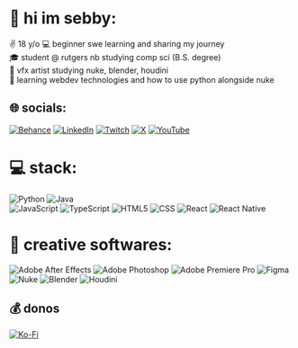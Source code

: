 # 👋 hi im sebby:
✌️ 18 y/o
💻 beginner swe learning and sharing my journey<br>
🎓 student @ rutgers nb studying comp sci (B.S. degree)<br>
🎥 vfx artist studying nuke, blender, houdini<br>
📝 learning webdev technologies and how to use python alongside nuke



## 🌐 socials:
[![Behance](https://img.shields.io/badge/Behance-1769ff?logo=behance&logoColor=white)](https://behance.net/xsebby) 
[![LinkedIn](https://img.shields.io/badge/LinkedIn-%230077B5.svg?logo=linkedin&logoColor=white)](https://linkedin.com/in/sebastian-raducha) 
[![Twitch](https://img.shields.io/badge/Twitch-%239146FF.svg?logo=Twitch&logoColor=white)](https://twitch.tv/ssxbby)
[![X](https://img.shields.io/badge/X-black.svg?logo=X&logoColor=white)](https://x.com/@xsebby) 
[![YouTube](https://img.shields.io/badge/YouTube-%23FF0000.svg?logo=YouTube&logoColor=white)](https://youtube.com/@ssxbby) 

# 💻 stack:
![Python](https://img.shields.io/badge/python-3670A0?style=for-the-badge&logo=python&logoColor=ffdd54) 
![Java](https://img.shields.io/badge/java-%23ED8B00.svg?style=for-the-badge&logo=openjdk&logoColor=white)<br>
![JavaScript](https://img.shields.io/badge/javascript-%23323330.svg?style=for-the-badge&logo=javascript&logoColor=%23F7DF1E)
![TypeScript](https://img.shields.io/badge/typescript-%23007ACC.svg?style=for-the-badge&logo=typescript&logoColor=white) 
![HTML5](https://img.shields.io/badge/html5-%23E34F26.svg?style=for-the-badge&logo=html5&logoColor=white) 
![CSS](https://img.shields.io/badge/CSS-663399?style=for-the-badge&logo=css)
![React](https://img.shields.io/badge/react-%2320232a.svg?style=for-the-badge&logo=react&logoColor=%2361DAFB) 
![React Native](https://img.shields.io/badge/react_native-%2320232a.svg?style=for-the-badge&logo=react&logoColor=%2361DAFB) 

# 🎨 creative softwares:
![Adobe After Effects](https://img.shields.io/badge/Adobe%20After%20Effects-9999FF.svg?style=for-the-badge&logo=Adobe%20After%20Effects&logoColor=white) 
![Adobe Photoshop](https://img.shields.io/badge/adobe%20photoshop-%2331A8FF.svg?style=for-the-badge&logo=adobe%20photoshop&logoColor=white) 
![Adobe Premiere Pro](https://img.shields.io/badge/Adobe%20Premiere%20Pro-9999FF.svg?style=for-the-badge&logo=Adobe%20Premiere%20Pro&logoColor=white) 
![Figma](https://img.shields.io/badge/figma-%23F24E1E.svg?style=for-the-badge&logo=figma&logoColor=white)<br>
![Nuke](https://img.shields.io/badge/nuke-fdb534?style=for-the-badge&logo=nuke)
![Blender](https://img.shields.io/badge/blender-eb7601?style=for-the-badge&logo=blender&logoColor=white)
![Houdini](https://img.shields.io/badge/houdini-FF4713?style=for-the-badge&logo=houdini&logoColor=white)






## 💰 donos
[![Ko-Fi](https://img.shields.io/badge/Ko--fi-F16061?style=for-the-badge&logo=ko-fi&logoColor=white)](https://ko-fi.com/xsebby) 

  
<!-- Proudly created with GPRM ( https://gprm.itsvg.in ) -->
